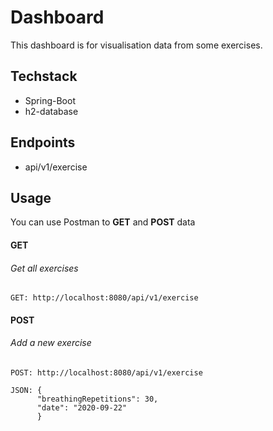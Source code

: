 # Dashboard

This dashboard is for visualisation data from some exercises.

## Techstack
- Spring-Boot
- h2-database

## Endpoints
- api/v1/exercise

## Usage
You can use Postman to **GET** and **POST** data

#### GET
###### Get all exercises
    GET: http://localhost:8080/api/v1/exercise

#### POST
###### Add a new exercise
    POST: http://localhost:8080/api/v1/exercise
    
    JSON: {
          "breathingRepetitions": 30,
          "date": "2020-09-22"
          }
